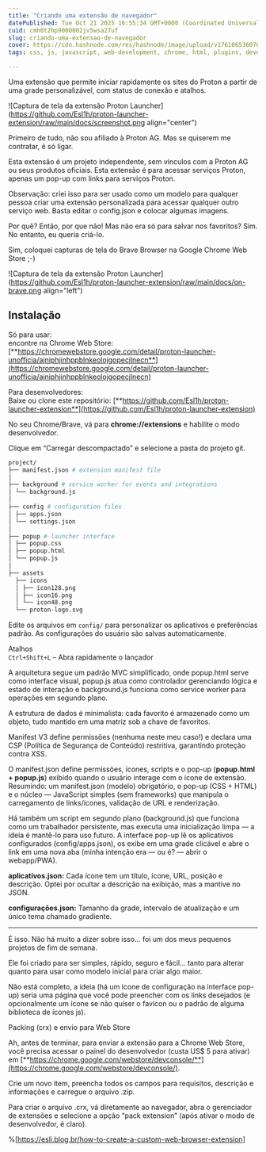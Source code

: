 ```yaml
---
title: "Criando uma extensão de navegador"
datePublished: Tue Oct 21 2025 16:55:34 GMT+0000 (Coordinated Universal Time)
cuid: cmh0t2hp9000002jv5wsa27uf
slug: criando-uma-extensao-de-navegador
cover: https://cdn.hashnode.com/res/hashnode/image/upload/v1761065360705/8e5ce357-24c6-4411-923b-27ab3ad83899.webp
tags: css, js, javascript, web-development, chrome, html, plugins, developer, frontend-development, chrome-extension, brave, brave-browser, desenvolvimento-web

---
```


Uma extensão que permite iniciar rapidamente os sites do Proton a partir de uma grade personalizável, com status de conexão e atalhos.  

![Captura de tela da extensão Proton Launcher](https://github.com/Esl1h/proton-launcher-extension/raw/main/docs/screenshot.png align="center")

Primeiro de tudo, não sou afiliado à Proton AG. Mas se quiserem me contratar, é só ligar.

Esta extensão é um projeto independente, sem vínculos com a Proton AG ou seus produtos oficiais. Esta extensão é para acessar serviços Proton, apenas um pop-up com links para serviços Proton.

Observação: criei isso para ser usado como um modelo para qualquer pessoa criar uma extensão personalizada para acessar qualquer outro serviço web. Basta editar o config.json e colocar algumas imagens.

Por quê? Então, por que não! Mas não era só para salvar nos favoritos? Sim. No entanto, eu queria criá-lo.

Sim, coloquei capturas de tela do Brave Browser na Google Chrome Web Store ;-)

![Captura de tela da extensão Proton Launcher](https://github.com/Esl1h/proton-launcher-extension/raw/main/docs/on-brave.png align="left")

## **Instalação**

Só para usar:  
encontre na Chrome Web Store: [**https://chromewebstore.google.com/detail/proton-launcher-unofficia/ajniphjinhppblnkeolojgopecjlnecn**](https://chromewebstore.google.com/detail/proton-launcher-unofficia/ajniphjinhppblnkeolojgopecjlnecn)

Para desenvolvedores:  
Baixe ou clone este repositório: [**https://github.com/Esl1h/proton-launcher-extension**](https://github.com/Esl1h/proton-launcher-extension)

No seu Chrome/Brave, vá para **chrome://extensions** e habilite o modo desenvolvedor.

Clique em “Carregar descompactado” e selecione a pasta do projeto git.

```bash
project/ 
├── manifest.json # extension manifest file 
│
├── background # service worker for events and integrations 
│ └── background.js 
│
├── config # configuration files 
│ ├── apps.json 
│ └── settings.json 
│
├── popup # launcher interface 
│ ├── popup.css 
│ ├── popup.html 
│ └── popup.js 
│
├── assets 
  ├── icons 
  │ ├── icon128.png 
  │ ├── icon16.png 
  │ └── icon48.png 
  └── proton-logo.svg
```

Edite os arquivos em `config/` para personalizar os aplicativos e preferências padrão. As configurações do usuário são salvas automaticamente.

Atalhos  
`Ctrl+Shift+L` – Abra rapidamente o lançador

A arquitetura segue um padrão MVC simplificado, onde popup.html serve como interface visual, popup.js atua como controlador gerenciando lógica e estado de interação e background.js funciona como service worker para operações em segundo plano.

  
A estrutura de dados é minimalista: cada favorito é armazenado como um objeto, tudo mantido em uma matriz sob a chave de favoritos.

  
Manifest V3 define permissões (nenhuma neste meu caso!) e declara uma CSP (Política de Segurança de Conteúdo) restritiva, garantindo proteção contra XSS.

O manifest.json define permissões, ícones, scripts e o pop-up (**popup.html + popup.js**) exibido quando o usuário interage com o ícone de extensão. Resumindo: um manifest.json (modelo) obrigatório, o pop-up (CSS + HTML) e o núcleo — JavaScript simples (sem frameworks) que manipula o carregamento de links/ícones, validação de URL e renderização.

Há também um script em segundo plano (background.js) que funciona como um trabalhador persistente, mas executa uma inicialização limpa — a ideia é mantê-lo para uso futuro. A interface pop-up lê os aplicativos configurados (config/apps.json), os exibe em uma grade clicável e abre o link em uma nova aba (minha intenção era — ou é? — abrir o webapp/PWA).

**aplicativos.json:** Cada ícone tem um título, ícone, URL, posição e descrição. Optei por ocultar a descrição na exibição, mas a mantive no JSON.

**configurações.json:** Tamanho da grade, intervalo de atualização e um único tema chamado gradiente.

---

  
É isso. Não há muito a dizer sobre isso... foi um dos meus pequenos projetos de fim de semana.

Ele foi criado para ser simples, rápido, seguro e fácil... tanto para alterar quanto para usar como modelo inicial para criar algo maior.

Não está completo, a ideia (há um ícone de configuração na interface pop-up) seria uma página que você pode preencher com os links desejados (e opcionalmente um ícone se não quiser o favicon ou o padrão de alguma biblioteca de ícones js).

Packing (crx) e envio para Web Store

Ah, antes de terminar, para enviar a extensão para a Chrome Web Store, você precisa acessar o painel do desenvolvedor (custa US$ 5 para ativar) em [**https://chrome.google.com/webstore/devconsole/**](https://chrome.google.com/webstore/devconsole/).

Crie um novo item, preencha todos os campos para requisitos, descrição e informações e carregue o arquivo .zip.

Para criar o arquivo .crx, vá diretamente ao navegador, abra o gerenciador de extensões e selecione a opção “pack extension” (após ativar o modo de desenvolvedor, é claro).

%[https://esli.blog.br/how-to-create-a-custom-web-browser-extension]